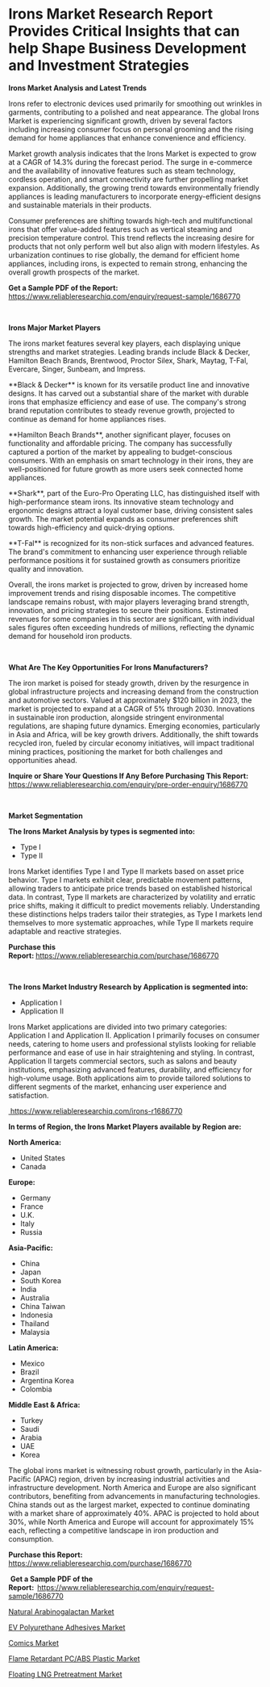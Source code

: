 <p><h1>Irons Market Research Report Provides Critical Insights that can help Shape Business Development and Investment Strategies</h1></p><p><strong>Irons Market Analysis and Latest Trends</strong></p>
<p><p>Irons refer to electronic devices used primarily for smoothing out wrinkles in garments, contributing to a polished and neat appearance. The global Irons Market is experiencing significant growth, driven by several factors including increasing consumer focus on personal grooming and the rising demand for home appliances that enhance convenience and efficiency.</p><p>Market growth analysis indicates that the Irons Market is expected to grow at a CAGR of 14.3% during the forecast period. The surge in e-commerce and the availability of innovative features such as steam technology, cordless operation, and smart connectivity are further propelling market expansion. Additionally, the growing trend towards environmentally friendly appliances is leading manufacturers to incorporate energy-efficient designs and sustainable materials in their products.</p><p>Consumer preferences are shifting towards high-tech and multifunctional irons that offer value-added features such as vertical steaming and precision temperature control. This trend reflects the increasing desire for products that not only perform well but also align with modern lifestyles. As urbanization continues to rise globally, the demand for efficient home appliances, including irons, is expected to remain strong, enhancing the overall growth prospects of the market.</p></p>
<p><strong>Get a Sample PDF of the Report:&nbsp;</strong> <a href="https://www.reliableresearchiq.com/enquiry/request-sample/1686770?utm_campaign=1404&utm_medium=2&utm_source=Github&utm_content=ia&utm_term=16102024&utm_id=irons">https://www.reliableresearchiq.com/enquiry/request-sample/1686770</a></p>
<p>&nbsp;</p>
<p><strong>Irons Major Market Players</strong></p>
<p><p>The irons market features several key players, each displaying unique strengths and market strategies. Leading brands include Black & Decker, Hamilton Beach Brands, Brentwood, Proctor Silex, Shark, Maytag, T-Fal, Evercare, Singer, Sunbeam, and Impress.</p><p>**Black & Decker** is known for its versatile product line and innovative designs. It has carved out a substantial share of the market with durable irons that emphasize efficiency and ease of use. The company's strong brand reputation contributes to steady revenue growth, projected to continue as demand for home appliances rises.</p><p>**Hamilton Beach Brands**, another significant player, focuses on functionality and affordable pricing. The company has successfully captured a portion of the market by appealing to budget-conscious consumers. With an emphasis on smart technology in their irons, they are well-positioned for future growth as more users seek connected home appliances.</p><p>**Shark**, part of the Euro-Pro Operating LLC, has distinguished itself with high-performance steam irons. Its innovative steam technology and ergonomic designs attract a loyal customer base, driving consistent sales growth. The market potential expands as consumer preferences shift towards high-efficiency and quick-drying options.</p><p>**T-Fal** is recognized for its non-stick surfaces and advanced features. The brand's commitment to enhancing user experience through reliable performance positions it for sustained growth as consumers prioritize quality and innovation.</p><p>Overall, the irons market is projected to grow, driven by increased home improvement trends and rising disposable incomes. The competitive landscape remains robust, with major players leveraging brand strength, innovation, and pricing strategies to secure their positions. Estimated revenues for some companies in this sector are significant, with individual sales figures often exceeding hundreds of millions, reflecting the dynamic demand for household iron products.</p></p>
<p>&nbsp;</p>
<p><strong>What Are The Key Opportunities For Irons Manufacturers?</strong></p>
<p><p>The iron market is poised for steady growth, driven by the resurgence in global infrastructure projects and increasing demand from the construction and automotive sectors. Valued at approximately $120 billion in 2023, the market is projected to expand at a CAGR of 5% through 2030. Innovations in sustainable iron production, alongside stringent environmental regulations, are shaping future dynamics. Emerging economies, particularly in Asia and Africa, will be key growth drivers. Additionally, the shift towards recycled iron, fueled by circular economy initiatives, will impact traditional mining practices, positioning the market for both challenges and opportunities ahead.</p></p>
<p><strong>Inquire or Share Your Questions If Any Before Purchasing This Report:</strong> <a href="https://www.reliableresearchiq.com/enquiry/pre-order-enquiry/1686770?utm_campaign=1404&utm_medium=2&utm_source=Github&utm_content=ia&utm_term=16102024&utm_id=irons">https://www.reliableresearchiq.com/enquiry/pre-order-enquiry/1686770</a></p>
<p>&nbsp;</p>
<p><strong>Market Segmentation</strong></p>
<p><strong>The Irons Market Analysis by types is segmented into:</strong></p>
<p><ul><li>Type I</li><li>Type II</li></ul></p>
<p><p>Irons Market identifies Type I and Type II markets based on asset price behavior. Type I markets exhibit clear, predictable movement patterns, allowing traders to anticipate price trends based on established historical data. In contrast, Type II markets are characterized by volatility and erratic price shifts, making it difficult to predict movements reliably. Understanding these distinctions helps traders tailor their strategies, as Type I markets lend themselves to more systematic approaches, while Type II markets require adaptable and reactive strategies.</p></p>
<p><strong>Purchase this Report:&nbsp;</strong><a href="https://www.reliableresearchiq.com/purchase/1686770?utm_campaign=1404&utm_medium=2&utm_source=Github&utm_content=ia&utm_term=16102024&utm_id=irons">https://www.reliableresearchiq.com/purchase/1686770</a></p>
<p>&nbsp;</p>
<p><strong>The Irons Market Industry Research by Application is segmented into:</strong></p>
<p><ul><li>Application I</li><li>Application II</li></ul></p>
<p><p>Irons Market applications are divided into two primary categories: Application I and Application II. Application I primarily focuses on consumer needs, catering to home users and professional stylists looking for reliable performance and ease of use in hair straightening and styling. In contrast, Application II targets commercial sectors, such as salons and beauty institutions, emphasizing advanced features, durability, and efficiency for high-volume usage. Both applications aim to provide tailored solutions to different segments of the market, enhancing user experience and satisfaction.</p></p>
<p><a href="https://www.reliableresearchiq.com/irons-r1686770?utm_campaign=1404&utm_medium=2&utm_source=Github&utm_content=ia&utm_term=16102024&utm_id=irons">&nbsp;https://www.reliableresearchiq.com/irons-r1686770</a></p>
<p><strong>In terms of Region, the Irons Market Players available by Region are:</strong></p>
<p>
    <p> <strong> North America: </strong>
        <ul>
            <li>United States</li>
            <li>Canada</li>
        </ul>
        </p> 
    <p> <strong> Europe: </strong>
        <ul>
            <li>Germany</li>
            <li>France</li>
            <li>U.K.</li>
            <li>Italy</li>
            <li>Russia</li>
        </ul>
        </p> 
    <p> <strong> Asia-Pacific: </strong>
        <ul>
            <li>China</li>
            <li>Japan</li>
            <li>South Korea</li>
            <li>India</li>
            <li>Australia</li>
            <li>China Taiwan</li>
            <li>Indonesia</li>
            <li>Thailand</li>
            <li>Malaysia</li>
        </ul>
        </p> 
    <p> <strong> Latin America: </strong>
        <ul>
            <li>Mexico</li>
            <li>Brazil</li>
            <li>Argentina Korea</li>
            <li>Colombia</li>
        </ul>
        </p> 
    <p> <strong> Middle East & Africa: </strong>
        <ul>
            <li>Turkey</li>
            <li>Saudi</li>
            <li>Arabia</li>
            <li>UAE</li>
            <li>Korea</li>
        </ul>
    </p>
    </p>
<p><p>The global irons market is witnessing robust growth, particularly in the Asia-Pacific (APAC) region, driven by increasing industrial activities and infrastructure development. North America and Europe are also significant contributors, benefiting from advancements in manufacturing technologies. China stands out as the largest market, expected to continue dominating with a market share of approximately 40%. APAC is projected to hold about 30%, while North America and Europe will account for approximately 15% each, reflecting a competitive landscape in iron production and consumption.</p></p>
<p><strong>Purchase this Report: </strong><a href="https://www.reliableresearchiq.com/purchase/1686770?utm_campaign=1404&utm_medium=2&utm_source=Github&utm_content=ia&utm_term=16102024&utm_id=irons">https://www.reliableresearchiq.com/purchase/1686770</a></p>
<p>&nbsp;<strong>Get a Sample PDF of the Report:&nbsp;&nbsp;</strong><a href="https://www.reliableresearchiq.com/enquiry/request-sample/1686770?utm_campaign=1404&utm_medium=2&utm_source=Github&utm_content=ia&utm_term=16102024&utm_id=irons">https://www.reliableresearchiq.com/enquiry/request-sample/1686770</a></p>
<p><strong></strong></p>
<p><p><a href="https://www.linkedin.com/pulse/natural-arabinogalactan-market-emerging-trends-future-prospects-kzqaf?trk=public_post_embed_feed-article-content&utm_campaign=1404&utm_medium=2&utm_source=Github&utm_content=ia&utm_term=16102024&utm_id=irons">Natural Arabinogalactan Market</a></p><p><a href="https://www.linkedin.com/pulse/global-ev-polyurethane-adhesives-market-analysis-key-trends-future-ou3sf?trk=public_post_embed_feed-article-content&utm_campaign=1404&utm_medium=2&utm_source=Github&utm_content=ia&utm_term=16102024&utm_id=irons">EV Polyurethane Adhesives Market</a></p><p><a href="https://www.linkedin.com/pulse/comics-market-revolution-2024-2031-trends-shaping-next-decade-o1m2f?trk=public_post_embed_feed-article-content&utm_campaign=1404&utm_medium=2&utm_source=Github&utm_content=ia&utm_term=16102024&utm_id=irons">Comics Market</a></p><p><a href="https://www.linkedin.com/pulse/global-flame-retardant-pcabs-plastic-market-focus-product-type-w45if?utm_campaign=1404&utm_medium=2&utm_source=Github&utm_content=ia&utm_term=16102024&utm_id=irons">Flame Retardant PC/ABS Plastic Market</a></p><p><a href="https://www.linkedin.com/pulse/floating-lng-pretreatment-market-global-regional-analysis-focus-ev3hf?trk=public_post_embed_feed-article-content&utm_campaign=1404&utm_medium=2&utm_source=Github&utm_content=ia&utm_term=16102024&utm_id=irons">Floating LNG Pretreatment Market</a></p></p>